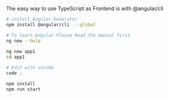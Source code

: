 The easy way to use TypeScript as Frontend is with @angular/cli

    
```bash
# install Angular Generator
npm install @angular/cli  --global

# To learn Angular Please Read the manual first
ng new --help
    
ng new app1
cd app1

# Edit with vscode 
code .

npm install
npm run start
```



